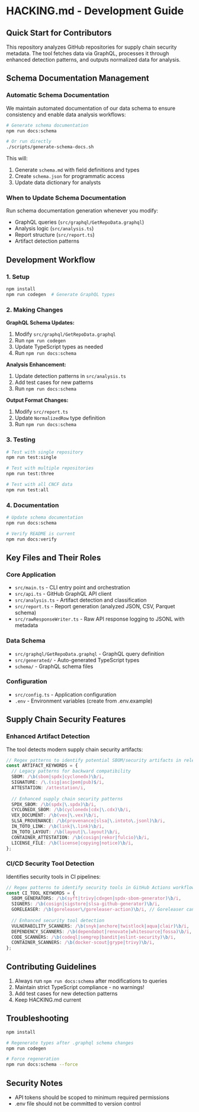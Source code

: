 # HACKING.md - Development Guide

## Quick Start for Contributors

This repository analyzes GitHub repositories for supply chain security metadata. The tool fetches data via GraphQL, processes it through enhanced detection patterns, and outputs normalized data for analysis.

## Schema Documentation Management

### Automatic Schema Documentation

We maintain automated documentation of our data schema to ensure consistency and enable data analysis workflows:

```bash
# Generate schema documentation
npm run docs:schema

# Or run directly
./scripts/generate-schema-docs.sh
```

This will:
1. Generate `schema.md` with field definitions and types
2. Create `schema.json` for programmatic access
3. Update data dictionary for analysts

### When to Update Schema Documentation

Run schema documentation generation whenever you modify:
- GraphQL queries (`src/graphql/GetRepoData.graphql`)
- Analysis logic (`src/analysis.ts`) 
- Report structure (`src/report.ts`)
- Artifact detection patterns

## Development Workflow

### 1. Setup
```bash
npm install
npm run codegen  # Generate GraphQL types
```

### 2. Making Changes

**GraphQL Schema Updates:**
1. Modify `src/graphql/GetRepoData.graphql`
2. Run `npm run codegen`
3. Update TypeScript types as needed
4. Run `npm run docs:schema`

**Analysis Enhancement:**
1. Update detection patterns in `src/analysis.ts`
2. Add test cases for new patterns
3. Run `npm run docs:schema`

**Output Format Changes:**
1. Modify `src/report.ts`
2. Update `NormalizedRow` type definition
3. Run `npm run docs:schema`

### 3. Testing
```bash
# Test with single repository
npm run test:single

# Test with multiple repositories  
npm run test:three

# Test with all CNCF data
npm run test:all
```

### 4. Documentation
```bash
# Update schema documentation
npm run docs:schema

# Verify README is current
npm run docs:verify
```

## Key Files and Their Roles

### Core Application

- `src/main.ts` - CLI entry point and orchestration
- `src/api.ts` - GitHub GraphQL API client
- `src/analysis.ts` - Artifact detection and classification
- `src/report.ts` - Report generation (analyzed JSON, CSV, Parquet schema)
- `src/rawResponseWriter.ts` - Raw API response logging to JSONL with metadata

### Data Schema

- `src/graphql/GetRepoData.graphql` - GraphQL query definition
- `src/generated/` - Auto-generated TypeScript types
- `schema/` - GraphQL schema files

### Configuration

- `src/config.ts` - Application configuration
- `.env` - Environment variables (create from .env.example)

## Supply Chain Security Features

### Enhanced Artifact Detection

The tool detects modern supply chain security artifacts:

```typescript
// Regex patterns to identify potential SBOM/security artifacts in release asset names
const ARTIFACT_KEYWORDS = {
  // Legacy patterns for backward compatibility
  SBOM: /\b(sbom|spdx|cyclonedx)\b/i,
  SIGNATURE: /\.(sig|asc|pem|pub)$/i,
  ATTESTATION: /attestation/i,
  
  // Enhanced supply chain security patterns
  SPDX_SBOM: /\b(spdx|\.spdx)\b/i,
  CYCLONEDX_SBOM: /\b(cyclonedx|cdx|\.cdx)\b/i,
  VEX_DOCUMENT: /\b(vex|\.vex)\b/i,
  SLSA_PROVENANCE: /\b(provenance|slsa|\.intoto\.jsonl)\b/i,
  IN_TOTO_LINK: /\b(link|\.link)\b/i,
  IN_TOTO_LAYOUT: /\b(layout|\.layout)\b/i,
  CONTAINER_ATTESTATION: /\b(cosign|rekor|fulcio)\b/i,
  LICENSE_FILE: /\b(license|copying|notice)\b/i,
};
```

### CI/CD Security Tool Detection

Identifies security tools in CI pipelines:


```typescript
// Regex patterns to identify security tools in GitHub Actions workflow YAML content
const CI_TOOL_KEYWORDS = {
  SBOM_GENERATORS: /\b(syft|trivy|cdxgen|spdx-sbom-generator)\b/i,
  SIGNERS: /\b(cosign|sigstore|slsa-github-generator)\b/i,
  GORELEASER: /\b(goreleaser\/goreleaser-action)\b/i, // Goreleaser can generate SBOMs
  
  // Enhanced security tool detection
  VULNERABILITY_SCANNERS: /\b(snyk|anchore|twistlock|aqua|clair)\b/i,
  DEPENDENCY_SCANNERS: /\b(dependabot|renovate|whitesource|fossa)\b/i,
  CODE_SCANNERS: /\b(codeql|semgrep|bandit|eslint-security)\b/i,
  CONTAINER_SCANNERS: /\b(docker-scout|grype|trivy)\b/i,
};
```

## Contributing Guidelines

1. Always run `npm run docs:schema` after modifications to queries
2. Maintain strict TypeScript compliance - no warnings!
3. Add test cases for new detection patterns
4. Keep HACKING.md current

## Troubleshooting

```bash
npm install 
```

```bash
# Regenerate types after .graphql schema changes
npm run codegen
```

```bash
# Force regeneration
npm run docs:schema --force
```

## Security Notes

- API tokens should be scoped to minimum required permissions
- .env file should not be committed to version control
